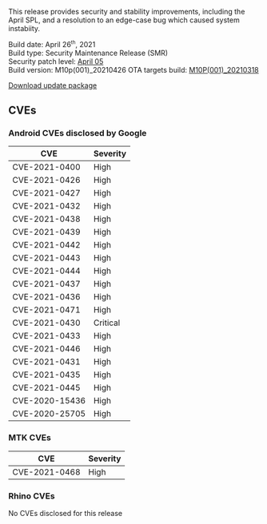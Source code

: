 This release provides security and stability improvements, including the April SPL, and a resolution to an edge-case bug which caused system instabiity.

Build date: April 26<sup><small>th</small></sup>, 2021  
Build type: Security Maintenance Release (SMR)  
Security patch level: [April 05](https://source.android.com/security/bulletin/2021-03-01)  
Build version: M10p(001)_20210426
OTA targets build: [M10P(001)_20210318](/security/releases/c10/m10p-001_20210318)

<i class="far fa-cloud-download-alt"></i> [Download update package](https://android.googleapis.com/packages/ota-api/package/7e784a83abde0175a12627b3a91667359540f59f.zip)

## CVEs
### Android CVEs disclosed by Google

| **CVE** | **Severity** |
|---------|--------------|
| CVE-2021-0400 | High |
| CVE-2021-0426 | High |
| CVE-2021-0427 | High |
| CVE-2021-0432 | High |
| CVE-2021-0438 | High |
| CVE-2021-0439 | High |
| CVE-2021-0442 | High |
| CVE-2021-0443 | High |
| CVE-2021-0444 | High |
| CVE-2021-0437 | High |
| CVE-2021-0436 | High |
| CVE-2021-0471 | High |
| CVE-2021-0430 | Critical |
| CVE-2021-0433 | High |
| CVE-2021-0446 | High |
| CVE-2021-0431 | High |
| CVE-2021-0435 | High |
| CVE-2021-0445 | High |
| CVE-2020-15436 | High |
| CVE-2020-25705 | High |

### MTK CVEs

| **CVE** | **Severity** |
|---------|--------------|
| CVE-2021-0468 | High |

### Rhino CVEs
No CVEs disclosed for this release
